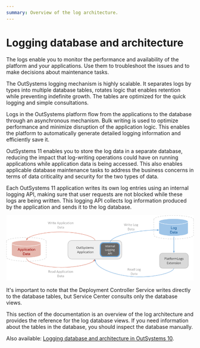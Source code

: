 ```yaml
---
summary: Overview of the log architecture.
---
```


# Logging database and architecture

The logs enable you to monitor the performance and availability of the platform and your applications. Use them to troubleshoot the issues and to make decisions about maintenance tasks.

The OutSystems logging mechanism is highly scalable. It separates logs by types into multiple database tables, rotates logic that enables retention while preventing indefinite growth. The tables are optimized for the quick logging and simple consultations.

Logs in the OutSystems platform flow from the applications to the database through an asynchronous mechanism. Bulk writing is used to optimize performance and minimize disruption of the application logic. This enables the platform to automatically generate detailed logging information and efficiently save it.

OutSystems 11 enables you to store the log data in a separate database, reducing the impact that log-writing operations could have on running applications while application data is being accessed. This also enables applicable database maintenance tasks to address the business concerns in terms of data criticality and security for the two types of data.

Each OutSystems 11 application writes its own log entries using an internal logging API, making sure that user requests are not blocked while these logs are being written. This logging API collects log information produced by the application and sends it to the log database.

![Logging architecture overview](images/logging-overview.png?width=700)

It's important to note that the Deployment Controller Service writes directly to the database tables, but Service Center consults only the database views.

This section of the documentation is an overview of the log architecture and provides the reference for the log database views. If you need information about the tables in the database, you should inspect the database manually.

<div class="info" markdown="1">

Also available: [Logging database and architecture in OutSystems 10](https://success.outsystems.com/Documentation/10/Managing_the_Applications_Lifecycle/Monitor_and_Troubleshoot/Logging_database_and_architecture).

</div>